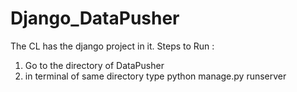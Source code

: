 # Django_DataPusher
The CL has the django project in it.
Steps to Run : 
1. Go to the directory of DataPusher
2. in terminal of same directory type python manage.py runserver
 
